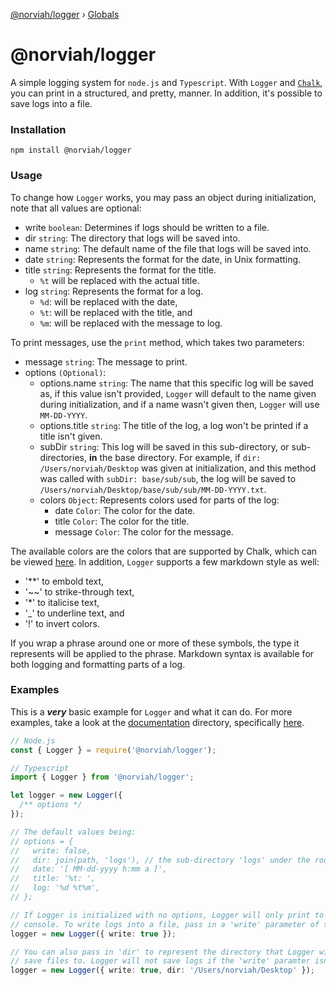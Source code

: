 [@norviah/logger](README.md) › [Globals](globals.md)

# @norviah/logger

A simple logging system for `node.js` and `Typescript`. With `Logger` and <code>[Chalk](https://www.npmjs.com/package/chalk)</code>, you can print in a structured, and pretty, manner. In addition, it's possible to save logs into a file.

### Installation

```
npm install @norviah/logger
```

### Usage

To change how `Logger` works, you may pass an object during initialization, note that all values are optional:
  - write `boolean`: Determines if logs should be written to a file.
  - dir `string`: The directory that logs will be saved into.
  - name `string`: The default name of the file that logs will be saved into.
  - date `string`: Represents the format for the date, in Unix formatting.
  - title `string`: Represents the format for the title.
    - `%t` will be replaced with the actual title.
  - log `string`: Represents the format for a log.
    - `%d`: will be replaced with the date,
    - `%t`: will be replaced with the title, and
    - `%m`: will be replaced with the message to log.

To print messages, use the `print` method, which takes two parameters:
  - message `string`: The message to print.
  - options `(Optional)`:
    - options.name `string`: The name that this specific log will be saved as, if this value isn't provided, `Logger` will default to the name given during initialization, and if a name wasn't given then, `Logger` will use `MM-DD-YYYY`.
    - options.title `string`: The title of the log, a log won't be printed if a title isn't given.
    - subDir `string`: This log will be saved in this sub-directory, or sub-directories, **in** the base directory. For example, if `dir: /Users/norviah/Desktop` was given at initialization, and this method was called with `subDir: base/sub/sub`, the log will be saved to `/Users/norviah/Desktop/base/sub/sub/MM-DD-YYYY.txt`.
    - colors `Object`: Represents colors used for parts of the log:
      - date `Color`: The color for the date.
      - title `Color`: The color for the title.
      - message `Color`: The color for the message.

The available colors are the colors that are supported by Chalk, which can be viewed [here](https://github.com/chalk/chalk/blob/master/index.d.ts#L56).
In addition, `Logger` supports a few markdown style as well:

  - '**' to embold text,
  - '~~' to strike-through text,
  - '*' to italicise text,
  - '_' to underline text, and
  - '!' to invert colors.

If you wrap a phrase around one or more of these symbols, the type it represents will be applied to the phrase. Markdown syntax is available for both logging and formatting parts of a log.

### Examples

This is a ***very*** basic example for `Logger` and what it can do. For more examples, take a look at the [documentation](./docs) directory, specifically [here](https://github.com/Norviah/logger/blob/master/docs/classes/_index_.logger.md).

```typescript
// Node.js
const { Logger } = require('@norviah/logger');

// Typescript
import { Logger } from '@norviah/logger';

let logger = new Logger({
  /** options */
});

// The default values being:
// options = {
//   write: false,
//   dir: join(path, 'logs'), // the sub-directory 'logs' under the root directory
//   date: '[ MM-dd-yyyy h:mm a ]',
//   title: '%t: ',
//   log: '%d %t%m',
// };

// If Logger is initialized with no options, Logger will only print to the
// console. To write logs into a file, pass in a 'write' parameter of true.
logger = new Logger({ write: true });

// You can also pass in 'dir' to represent the directory that Logger will
// save files to. Logger will not save logs if the 'write' paramter isn't true.
logger = new Logger({ write: true, dir: '/Users/norviah/Desktop' });
```
